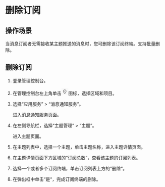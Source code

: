 # 删除订阅<a name="smn_ug_0011"></a>

## 操作场景<a name="section1096310245314"></a>

当消息订阅者无需接收某主题推送的消息时，您可删除该订阅终端。支持批量删除。

## 删除订阅<a name="section8783714161315"></a>

1.  登录管理控制台。
2.  在管理控制台左上角单击![](figures/icon-region-6.png)图标，选择区域和项目。
3.  选择“应用服务” \> “消息通知服务”。

    进入消息通知服务页面。

4.  在左侧导航栏，选择“主题管理” \> “主题”。

    进入主题页面。

5.  在主题列表中，选择一个主题，单击主题名称，进入主题详情页面。
6.  在主题详情页面下方区域的“订阅总数“，查看该主题的订阅列表。
7.  选择一个或者多个订阅终端，单击订阅列表上方的“删除“。
8.  在弹出框中单击“是“，完成订阅终端的删除。

